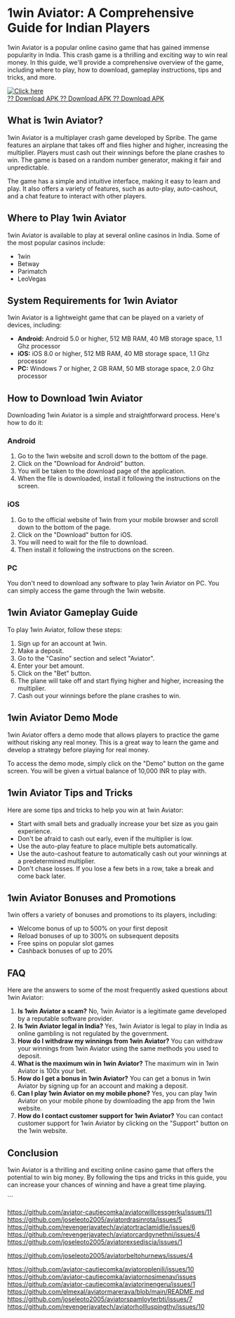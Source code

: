 # 1win Aviator: A Comprehensive Guide for Indian Players

1win Aviator is a popular online casino game that has gained immense
popularity in India. This crash game is a thrilling and exciting way to
win real money. In this guide, we\'ll provide a comprehensive overview
of the game, including where to play, how to download, gameplay
instructions, tips and tricks, and more.

[![Click
here](https://readscoops.com/wp-content/uploads/2023/03/Readscoop-aviator-1-1.jpg)](https://traff.sbs/deff)\
[?? Download APK ?? Download APK ?? Download
APK](https://traff.sbs/deff)

## What is 1win Aviator?

1win Aviator is a multiplayer crash game developed by Spribe. The game
features an airplane that takes off and flies higher and higher,
increasing the multiplier. Players must cash out their winnings before
the plane crashes to win. The game is based on a random number
generator, making it fair and unpredictable.

The game has a simple and intuitive interface, making it easy to learn
and play. It also offers a variety of features, such as auto-play,
auto-cashout, and a chat feature to interact with other players.

## Where to Play 1win Aviator

1win Aviator is available to play at several online casinos in India.
Some of the most popular casinos include:

-   1win
-   Betway
-   Parimatch
-   LeoVegas

## System Requirements for 1win Aviator

1win Aviator is a lightweight game that can be played on a variety of
devices, including:

-   **Android:** Android 5.0 or higher, 512 MB RAM, 40 MB storage space,
    1.1 Ghz processor
-   **iOS:** iOS 8.0 or higher, 512 MB RAM, 40 MB storage space, 1.1 Ghz
    processor
-   **PC:** Windows 7 or higher, 2 GB RAM, 50 MB storage space, 2.0 Ghz
    processor

## How to Download 1win Aviator

Downloading 1win Aviator is a simple and straightforward process.
Here\'s how to do it:

### Android

1.  Go to the 1win website and scroll down to the bottom of the page.
2.  Click on the "Download for Android" button.
3.  You will be taken to the download page of the application.
4.  When the file is downloaded, install it following the instructions
    on the screen.

### iOS

1.  Go to the official website of 1win from your mobile browser and
    scroll down to the bottom of the page.
2.  Click on the "Download" button for iOS.
3.  You will need to wait for the file to download.
4.  Then install it following the instructions on the screen.

### PC

You don\'t need to download any software to play 1win Aviator on PC. You
can simply access the game through the 1win website.

## 1win Aviator Gameplay Guide

To play 1win Aviator, follow these steps:

1.  Sign up for an account at 1win.
2.  Make a deposit.
3.  Go to the "Casino" section and select "Aviator".
4.  Enter your bet amount.
5.  Click on the "Bet" button.
6.  The plane will take off and start flying higher and higher,
    increasing the multiplier.
7.  Cash out your winnings before the plane crashes to win.

## 1win Aviator Demo Mode

1win Aviator offers a demo mode that allows players to practice the game
without risking any real money. This is a great way to learn the game
and develop a strategy before playing for real money.

To access the demo mode, simply click on the "Demo" button on the
game screen. You will be given a virtual balance of 10,000 INR to play
with.

## 1win Aviator Tips and Tricks

Here are some tips and tricks to help you win at 1win Aviator:

-   Start with small bets and gradually increase your bet size as you
    gain experience.
-   Don\'t be afraid to cash out early, even if the multiplier is low.
-   Use the auto-play feature to place multiple bets automatically.
-   Use the auto-cashout feature to automatically cash out your winnings
    at a predetermined multiplier.
-   Don\'t chase losses. If you lose a few bets in a row, take a break
    and come back later.

## 1win Aviator Bonuses and Promotions

1win offers a variety of bonuses and promotions to its players,
including:

-   Welcome bonus of up to 500% on your first deposit
-   Reload bonuses of up to 300% on subsequent deposits
-   Free spins on popular slot games
-   Cashback bonuses of up to 20%

## FAQ

Here are the answers to some of the most frequently asked questions
about 1win Aviator:

1.  **Is 1win Aviator a scam?** No, 1win Aviator is a legitimate game
    developed by a reputable software provider.
2.  **Is 1win Aviator legal in India?** Yes, 1win Aviator is legal to
    play in India as online gambling is not regulated by the government.
3.  **How do I withdraw my winnings from 1win Aviator?** You can
    withdraw your winnings from 1win Aviator using the same methods you
    used to deposit.
4.  **What is the maximum win in 1win Aviator?** The maximum win in 1win
    Aviator is 100x your bet.
5.  **How do I get a bonus in 1win Aviator?** You can get a bonus in
    1win Aviator by signing up for an account and making a deposit.
6.  **Can I play 1win Aviator on my mobile phone?** Yes, you can play
    1win Aviator on your mobile phone by downloading the app from the
    1win website.
7.  **How do I contact customer support for 1win Aviator?** You can
    contact customer support for 1win Aviator by clicking on the
    "Support" button on the 1win website.

## Conclusion

1win Aviator is a thrilling and exciting online casino game that offers
the potential to win big money. By following the tips and tricks in this
guide, you can increase your chances of winning and have a great time
playing.

\`\`\`


https://github.com/aviator-cautiecomka/aviatorwillcessgerku/issues/11
https://github.com/joseleoto2005/aviatordrasinrota/issues/5
https://github.com/revengerjavatech/aviatortraclamidlie/issues/6
https://github.com/revengerjavatech/aviatorcardgynethni/issues/4
https://github.com/joseleoto2005/aviatorexsediscia/issues/1

https://github.com/joseleoto2005/aviatorbeltohurnews/issues/4

https://github.com/aviator-cautiecomka/aviatoroplenili/issues/10
https://github.com/aviator-cautiecomka/aviatornosimenav/issues
https://github.com/aviator-cautiecomka/aviatorinengeru/issues/1
https://github.com/elmexal/aviatormarerava/blob/main/README.md
https://github.com/joseleoto2005/aviatorspamloyterbti/issues/7
https://github.com/revengerjavatech/aviatorhollluspingthy/issues/10
